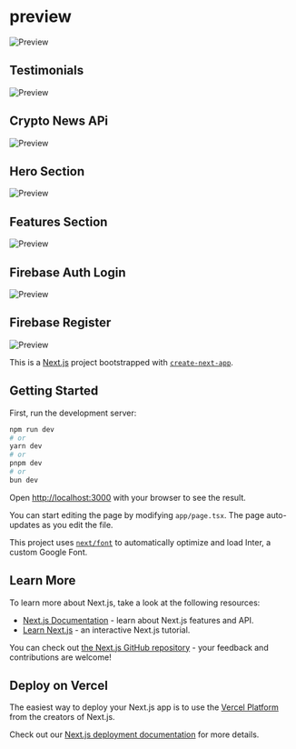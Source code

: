 
# preview
![Preview](https://i.imgur.com/N55FOm3.png)
## Testimonials
![Preview](https://i.imgur.com/LE45R5O.png)
## Crypto News APi
![Preview](https://i.imgur.com/hFwuSSn.png)
## Hero Section 
![Preview](https://i.imgur.com/QiWgYZ3.png)
## Features Section
![Preview](https://i.imgur.com/e23XGHh.png)
## Firebase Auth Login
![Preview](https://i.imgur.com/VWylwRO.png)
## Firebase Register
![Preview](https://i.imgur.com/XOdbwEg.png)

This is a [Next.js](https://nextjs.org/) project bootstrapped with [`create-next-app`](https://github.com/vercel/next.js/tree/canary/packages/create-next-app).

## Getting Started

First, run the development server:

```bash
npm run dev
# or
yarn dev
# or
pnpm dev
# or
bun dev
```

Open [http://localhost:3000](http://localhost:3000) with your browser to see the result.

You can start editing the page by modifying `app/page.tsx`. The page auto-updates as you edit the file.

This project uses [`next/font`](https://nextjs.org/docs/basic-features/font-optimization) to automatically optimize and load Inter, a custom Google Font.

## Learn More

To learn more about Next.js, take a look at the following resources:

- [Next.js Documentation](https://nextjs.org/docs) - learn about Next.js features and API.
- [Learn Next.js](https://nextjs.org/learn) - an interactive Next.js tutorial.

You can check out [the Next.js GitHub repository](https://github.com/vercel/next.js/) - your feedback and contributions are welcome!

## Deploy on Vercel

The easiest way to deploy your Next.js app is to use the [Vercel Platform](https://vercel.com/new?utm_medium=default-template&filter=next.js&utm_source=create-next-app&utm_campaign=create-next-app-readme) from the creators of Next.js.

Check out our [Next.js deployment documentation](https://nextjs.org/docs/deployment) for more details.
